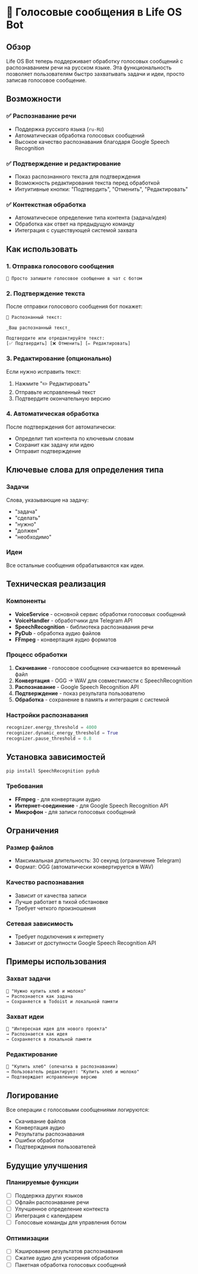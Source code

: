 # 🎤 Голосовые сообщения в Life OS Bot

## Обзор

Life OS Bot теперь поддерживает обработку голосовых сообщений с распознаванием речи на русском языке. Эта функциональность позволяет пользователям быстро захватывать задачи и идеи, просто записав голосовое сообщение.

## Возможности

### ✅ Распознавание речи
- Поддержка русского языка (`ru-RU`)
- Автоматическая обработка голосовых сообщений
- Высокое качество распознавания благодаря Google Speech Recognition

### ✅ Подтверждение и редактирование
- Показ распознанного текста для подтверждения
- Возможность редактирования текста перед обработкой
- Интуитивные кнопки: "Подтвердить", "Отменить", "Редактировать"

### ✅ Контекстная обработка
- Автоматическое определение типа контента (задача/идея)
- Обработка как ответ на предыдущую команду
- Интеграция с существующей системой захвата

## Как использовать

### 1. Отправка голосового сообщения
```
🎤 Просто запишите голосовое сообщение в чат с ботом
```

### 2. Подтверждение текста
После отправки голосового сообщения бот покажет:
```
🎤 Распознанный текст:

_Ваш распознанный текст_

Подтвердите или отредактируйте текст:
[✅ Подтвердить] [❌ Отменить] [✏️ Редактировать]
```

### 3. Редактирование (опционально)
Если нужно исправить текст:
1. Нажмите "✏️ Редактировать"
2. Отправьте исправленный текст
3. Подтвердите окончательную версию

### 4. Автоматическая обработка
После подтверждения бот автоматически:
- Определит тип контента по ключевым словам
- Сохранит как задачу или идею
- Отправит подтверждение

## Ключевые слова для определения типа

### Задачи
Слова, указывающие на задачу:
- "задача"
- "сделать"
- "нужно"
- "должен"
- "необходимо"

### Идеи
Все остальные сообщения обрабатываются как идеи.

## Техническая реализация

### Компоненты
- **VoiceService** - основной сервис обработки голосовых сообщений
- **VoiceHandler** - обработчики для Telegram API
- **SpeechRecognition** - библиотека распознавания речи
- **PyDub** - обработка аудио файлов
- **FFmpeg** - конвертация аудио форматов

### Процесс обработки
1. **Скачивание** - голосовое сообщение скачивается во временный файл
2. **Конвертация** - OGG → WAV для совместимости с SpeechRecognition
3. **Распознавание** - Google Speech Recognition API
4. **Подтверждение** - показ результата пользователю
5. **Обработка** - сохранение в память и интеграция с системой

### Настройки распознавания
```python
recognizer.energy_threshold = 4000
recognizer.dynamic_energy_threshold = True
recognizer.pause_threshold = 0.8
```

## Установка зависимостей

```bash
pip install SpeechRecognition pydub
```

### Требования
- **FFmpeg** - для конвертации аудио
- **Интернет-соединение** - для Google Speech Recognition API
- **Микрофон** - для записи голосовых сообщений

## Ограничения

### Размер файлов
- Максимальная длительность: 30 секунд (ограничение Telegram)
- Формат: OGG (автоматически конвертируется в WAV)

### Качество распознавания
- Зависит от качества записи
- Лучше работает в тихой обстановке
- Требует четкого произношения

### Сетевая зависимость
- Требует подключения к интернету
- Зависит от доступности Google Speech Recognition API

## Примеры использования

### Захват задачи
```
🎤 "Нужно купить хлеб и молоко"
→ Распознается как задача
→ Сохраняется в Todoist и локальной памяти
```

### Захват идеи
```
🎤 "Интересная идея для нового проекта"
→ Распознается как идея
→ Сохраняется в локальной памяти
```

### Редактирование
```
🎤 "Купить хлеб" (опечатка в распознавании)
→ Пользователь редактирует: "Купить хлеб и молоко"
→ Подтверждает исправленную версию
```

## Логирование

Все операции с голосовыми сообщениями логируются:
- Скачивание файлов
- Конвертация аудио
- Результаты распознавания
- Ошибки обработки
- Подтверждения пользователей

## Будущие улучшения

### Планируемые функции
- [ ] Поддержка других языков
- [ ] Офлайн распознавание речи
- [ ] Улучшенное определение контекста
- [ ] Интеграция с календарем
- [ ] Голосовые команды для управления ботом

### Оптимизации
- [ ] Кэширование результатов распознавания
- [ ] Сжатие аудио для ускорения обработки
- [ ] Пакетная обработка голосовых сообщений 